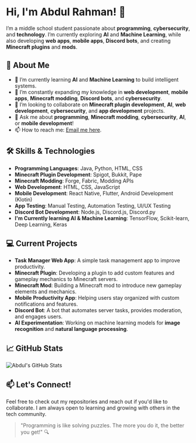 # Hi, I'm Abdul Rahman! 👋

I’m a middle school student passionate about **programming**, **cybersecurity**, and **technology**. I’m currently exploring **AI** and **Machine Learning**, while also developing **web apps**, **mobile apps**, **Discord bots**, and creating **Minecraft plugins** and **mods**.

## 🚀 About Me
- 🔭 I’m currently learning **AI** and **Machine Learning** to build intelligent systems.
- 🌱 I’m constantly expanding my knowledge in **web development**, **mobile apps**, **Minecraft modding**, **Discord bots**, and **cybersecurity**.
- 👯 I’m looking to collaborate on **Minecraft plugin development**, **AI**, **web development**, **cybersecurity**, and **app development** projects.
- 💬 Ask me about **programming**, **Minecraft modding**, **cybersecurity**, **AI**, or **mobile development**!
- 📫 How to reach me: [Email me here](mailto:abdelrahmanthegames82@gmail.com).

## 🛠️ Skills & Technologies
- **Programming Languages**: Java, Python, HTML, CSS
- **Minecraft Plugin Development**: Spigot, Bukkit, Pape
- **Minecraft Modding**: Forge, Fabric, Modding APIs
- **Web Development**: HTML, CSS, JavaScript
- **Mobile Development**: React Native, Flutter, Android Development (Klotin)
- **App Testing**: Manual Testing, Automation Testing, UI/UX Testing
- **Discord Bot Development**: Node.js, Discord.js, Discord.py
- **I'm Currently learning AI & Machine Learning**: TensorFlow, Scikit-learn, Deep Learning, Keras

## 💻 Current Projects
- **Task Manager Web App**: A simple task management app to improve productivity.
- **Minecraft Plugin**: Developing a plugin to add custom features and gameplay mechanics to Minecraft servers.
- **Minecraft Mod**: Building a Minecraft mod to introduce new gameplay elements and mechanics.
- **Mobile Productivity App**: Helping users stay organized with custom notifications and features.
- **Discord Bot**: A bot that automates server tasks, provides moderation, and engages users.
- **AI Experimentation**: Working on machine learning models for **image recognition** and **natural language processing**.

## 📈 GitHub Stats
![Abdul's GitHub Stats](https://github-readme-stats.vercel.app/api?username=AbdulRahman&show_icons=true&hide_title=true&hide=prs)

## 📫 Let's Connect!
Feel free to check out my repositories and reach out if you'd like to collaborate. I am always open to learning and growing with others in the tech community.

> "Programming is like solving puzzles. The more you do it, the better you get!" 🔍
